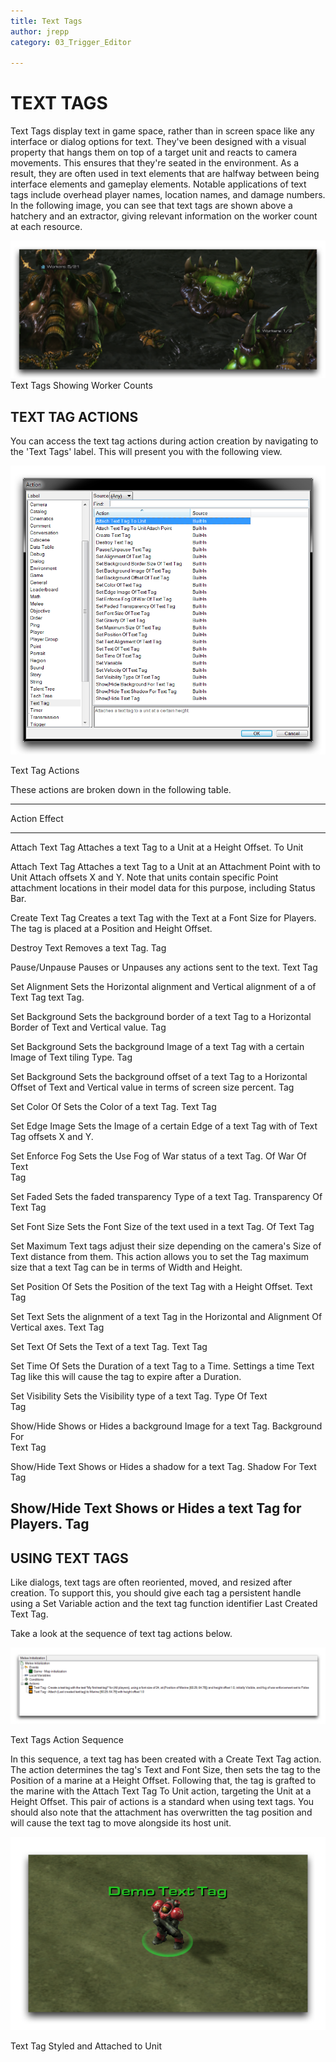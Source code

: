 ```yaml
---
title: Text Tags
author: jrepp
category: 03_Trigger_Editor

---
```

TEXT TAGS
=========

Text Tags display text in game space, rather than in screen space like
any interface or dialog options for text. They've been designed with a
visual property that hangs them on top of a target unit and reacts to
camera movements. This ensures that they're seated in the environment.
As a result, they are often used in text elements that are halfway
between being interface elements and gameplay elements. Notable
applications of text tags include overhead player names, location names,
and damage numbers. In the following image, you can see that text tags
are shown above a hatchery and an extractor, giving relevant information
on the worker count at each resource.

![Image](./resources/047_Text_Tags1.png) Text Tags Showing Worker Counts

TEXT TAG ACTIONS
----------------

You can access the text tag actions during action creation by navigating
to the 'Text Tags' label. This will present you with the following view.

![Image](./resources/047_Text_Tags2.png)

Text Tag Actions

These actions are broken down in the following table.

  --------------------------------------------------------------------------
  Action          Effect
  --------------- ----------------------------------------------------------
  Attach Text Tag Attaches a text Tag to a Unit at a Height Offset.
  To Unit         

  Attach Text Tag Attaches a text Tag to a Unit at an Attachment Point with
  to Unit Attach  offsets X and Y. Note that units contain specific
  Point           attachment locations in their model data for this purpose,
                  including Status Bar.

  Create Text Tag Creates a text Tag with the Text at a Font Size for
                  Players. The tag is placed at a Position and Height
                  Offset.

  Destroy Text    Removes a text Tag.
  Tag             

  Pause/Unpause   Pauses or Unpauses any actions sent to the text.
  Text Tag        

  Set Alignment   Sets the Horizontal alignment and Vertical alignment of a
  of Text Tag     text Tag.

  Set Background  Sets the background border of a text Tag to a Horizontal
  Border of Text  and Vertical value.
  Tag             

  Set Background  Sets the background Image of a text Tag with a certain
  Image of Text   tiling Type.
  Tag             

  Set Background  Sets the background offset of a text Tag to a Horizontal
  Offset of Text  and Vertical value in terms of screen size percent.
  Tag             

  Set Color Of    Sets the Color of a text Tag.
  Text Tag        

  Set Edge Image  Sets the Image of a certain Edge of a text Tag with
  of Text Tag     offsets X and Y.

  Set Enforce Fog Sets the Use Fog of War status of a text Tag.
  Of War Of Text  
  Tag             

  Set Faded       Sets the faded transparency Type of a text Tag.
  Transparency Of 
  Text Tag        

  Set Font Size   Sets the Font Size of the text used in a text Tag.
  Of Text Tag     

  Set Maximum     Text tags adjust their size depending on the camera's
  Size of Text    distance from them. This action allows you to set the
  Tag             maximum size that a text Tag can be in terms of Width and
                  Height.

  Set Position Of Sets the Position of the text Tag with a Height Offset.
  Text Tag        

  Set Text        Sets the alignment of a text Tag in the Horizontal and
  Alignment Of    Vertical axes.
  Text Tag        

  Set Text Of     Sets the Text of a text Tag.
  Text Tag        

  Set Time Of     Sets the Duration of a text Tag to a Time. Settings a time
  Text Tag        like this will cause the tag to expire after a Duration.

  Set Visibility  Sets the Visibility type of a text Tag.
  Type Of Text    
  Tag             

  Show/Hide       Shows or Hides a background Image for a text Tag.
  Background For  
  Text Tag        

  Show/Hide Text  Shows or Hides a shadow for a text Tag.
  Shadow For Text 
  Tag             

  Show/Hide Text  Shows or Hides a text Tag for Players.
  Tag             
  --------------------------------------------------------------------------

USING TEXT TAGS
---------------

Like dialogs, text tags are often reoriented, moved, and resized after
creation. To support this, you should give each tag a persistent handle
using a Set Variable action and the text tag function identifier Last
Created Text Tag.

Take a look at the sequence of text tag actions below.

![Image](./resources/047_Text_Tags3.png)

Text Tags Action Sequence

In this sequence, a text tag has been created with a Create Text Tag
action. The action determines the tag's Text and Font Size, then sets
the tag to the Position of a marine at a Height Offset. Following that,
the tag is grafted to the marine with the Attach Text Tag To Unit
action, targeting the Unit at a Height Offset. This pair of actions is a
standard when using text tags. You should also note that the attachment
has overwritten the tag position and will cause the text tag to move
alongside its host unit.

![Image](./resources/047_Text_Tags4.png)

Text Tag Styled and Attached to Unit
